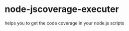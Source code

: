 node-jscoverage-executer
========================

helps you to get the code coverage in your node.js scripts